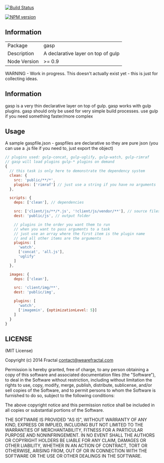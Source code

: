[![Build Status](https://travis-ci.org/wearefractal/gasp.png?branch=master)](https://travis-ci.org/wearefractal/gasp)

[![NPM version](https://badge.fury.io/js/gasp.png)](http://badge.fury.io/js/gasp)

## Information

<table>
<tr> 
<td>Package</td><td>gasp</td>
</tr>
<tr>
<td>Description</td>
<td>A declarative layer on top of gulp</td>
</tr>
<tr>
<td>Node Version</td>
<td>>= 0.9</td>
</tr>
</table>

WARNING - Work in progress. This doesn't actually exist yet - this is just for collecting ideas.

## Information

gasp is a very thin declarative layer on top of gulp. gasp works with gulp plugins. gasp should only be used for very simple build processes. use gulp if you need something faster/more complex

## Usage

A sample gaspfile.json - gaspfiles are declarative so they are pure json (you can use a .js file if you need to, just export the object)

```javascript
// plugins used: gulp-concat, gulp-uglify, gulp-watch, gulp-rimraf
// gasp will load plugins gulp-* plugins on demand
{
  // this task is only here to demonstrate the dependency system
  clean: {
    src: 'public/**/*',
    plugins: ['rimraf'] // just use a string if you have no arguments
  },

  scripts: {
    deps: ['clean'], // dependencies

    src: ['client/js/**/*.js', '!client/js/vendor/**'], // source files
    dest: 'public/js', // output folder

    // plugins in the order you want them to run
    // when you want to pass arguments to a task
    // just use an array where the first item is the plugin name
    // and all other items are the arguments
    plugins: [
      'watch',
      ['concat', 'all.js'],
      'uglify'
    ]
  },

  images: {
    deps: ['clean'],

    src: 'client/img/**',
    dest: 'public/img',

    plugins: [
      'watch',
      ['imagemin', {optimizationLevel: 5}]
    ]
  }
}
```

## LICENSE

(MIT License)

Copyright (c) 2014 Fractal <contact@wearefractal.com>

Permission is hereby granted, free of charge, to any person obtaining
a copy of this software and associated documentation files (the
"Software"), to deal in the Software without restriction, including
without limitation the rights to use, copy, modify, merge, publish,
distribute, sublicense, and/or sell copies of the Software, and to
permit persons to whom the Software is furnished to do so, subject to
the following conditions:

The above copyright notice and this permission notice shall be
included in all copies or substantial portions of the Software.

THE SOFTWARE IS PROVIDED "AS IS", WITHOUT WARRANTY OF ANY KIND,
EXPRESS OR IMPLIED, INCLUDING BUT NOT LIMITED TO THE WARRANTIES OF
MERCHANTABILITY, FITNESS FOR A PARTICULAR PURPOSE AND
NONINFRINGEMENT. IN NO EVENT SHALL THE AUTHORS OR COPYRIGHT HOLDERS BE
LIABLE FOR ANY CLAIM, DAMAGES OR OTHER LIABILITY, WHETHER IN AN ACTION
OF CONTRACT, TORT OR OTHERWISE, ARISING FROM, OUT OF OR IN CONNECTION
WITH THE SOFTWARE OR THE USE OR OTHER DEALINGS IN THE SOFTWARE.
